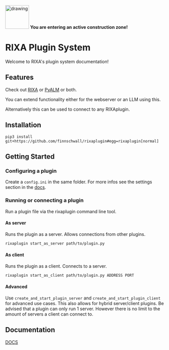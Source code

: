 <img src="https://cdn-icons-png.flaticon.com/512/6261/6261561.png" alt="drawing" width="75"/>
<b>You are entering an active construction zone!</b>


# RIXA Plugin System

Welcome to RIXA's plugin system documentation!

## Features

Check out [RIXA](https://github.com/finnschwall/RIXA/tree/main) or [PyALM](https://github.com/finnschwall/PyALM)
or both.

You can extend functionality either for the webserver or an LLM using this.

Alternatively this can be used to connect to any RIXAplugin.

## Installation
```
pip3 install git+https://github.com/finnschwall/rixaplugin#egg=rixaplugin[normal]
```

## Getting Started

### Configuring a plugin
Create a `config.ini` in the same folder. For more infos see the settings section in the [docs](https://finnschwall.github.io/rixaplugin/).


### Running or connecting a plugin
Run a plugin file via the rixaplugin command line tool.

#### As server
Runs the plugin as a server. Allows connections from other plugins.
```bash
rixaplugin start_as_server path/to/plugin.py
```

#### As client
Runs the plugin as a client. Connects to a server.
```bash
rixaplugin start_as_client path/to/plugin.py ADDRESS PORT
```

#### Advanced
Use `create_and_start_plugin_server` and `create_and_start_plugin_client` for advanced use cases.
This also allows for hybrid server/client plugins. Be advised that a plugin can only run 1 server.
However there is no limit to the amount of servers a client can connect to.


## Documentation

[DOCS](https://finnschwall.github.io/rixaplugin/)
